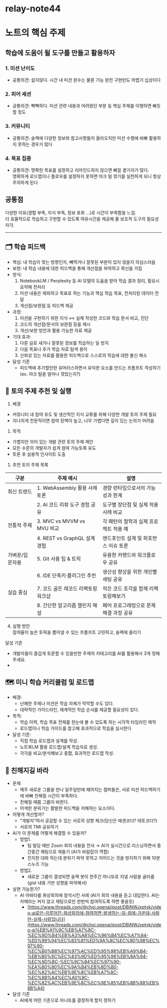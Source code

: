 # relay-note44

# 노트의 핵심 주제
## 학습에 도움이 될 도구를 만들고 활용하자

### 1. 미션 난이도

- 공통의견: 쉽지않다. 시간 내 미션 완수는 물론 기능 완전 구현만도 어렵기 십상이다

### 2. 피어 세션

- 공통의견: 빡빡하다. 미션 관련 내용과 어려웠던 부분 등 핵심 주제를 이행하면 빠듯할 정도

### 3. 커뮤니티

- 공통의견: 슬랙에 다양한 정보와 참고사항들이 올라오지만 미션 수행에 바빠 활용하지 못하는 경우가 많다

### 4. 목표 집중

- 공통의견: 명확한 목표를 설정하고 리마인드하지 않으면 빠질 곁가지가 많다.  
  명확하게 로드맵이나 플로우를 설정하지 못하면 야크 털 깎기를 실천하게 되니 항상 주의하게 된다

## 공통점

다양한 이유(경험 부족, 지식 부족, 정보 포화 ...)로 시간이 부족함을 느낌.  
더 효율적으로 학습하고 구현할 수 있도록 여유시간을 제공해 줄 보조적 도구의 필요성 자각.

---

## 🗂 학습 피드백 

- 핵심: 내 학습이 맞는 방향인지, 빼먹거나 잘못된 부분이 있지 않을지 의심스러움
- 보완: 내 학습 내용에 대한 피드백을 통해 개선점을 파악하고 확신을 가짐
- 방식:
    1. NotebookLM / Perplexity 등 AI 모델의 도움을 받아 학습 결과 정리, 필요시 요약해 전처리
    2. 미션 내용은 제외하고 목표로 하는 기능과 핵심 학습 목표, 전처리된 데이터 전달
    3. 개선점/보완점 등 피드백 제공
- 과정:
    1. 미션을 구현하기 위한 지식 ↔ 실제 작성한 코드와 학습 문서 비교, 진단
    2. 코드의 개선점/문서의 보완점 등을 제시
    3. 개선/보완 방안과 활용 가능한 자료 제공
- 기대 효과:
    1. 다른 길로 새거나 잘못된 정보를 학습하는 일 방지
    2. 다음 목표나 추가 학습 자료 탐색 용이
    3. 신뢰성 있는 자료를 활용한 피드백으로 스스로의 학습에 대한 불신 해소
- 달성 기준
  - 피드백에 추가할만한 유머러스하면서 유익한 요소를 만드는 프롬프트 작성하기 (ex. 야크 털을 얼마나 깎았는지?)

## 💬 토의 주제 추천 및 실행
1. 배경
- 커뮤니티 내 참여 유도 및 생산적인 지식 교류를 위해 다양한 개발 토의 주제 필요
- 지나치게 전문적이면 참여 장벽이 높고, 너무 가볍다면 깊이 있는 논의가 어려움
1. 목적
- 가볍지만 의미 있는 개발 관련 토의 주제 제안
- 모든 수준의 개발자가 쉽게 참여 가능토록 유도
- 토론 후 실용적 인사이트 도출
1. 추천 토의 주제 목록

| **구분** | **주제 예시** | **설명** |
| --- | --- | --- |
| 최신 트렌드 | 1. WebAssembly 활용 사례 토론 | 경량 런타임으로서의 가능성과 한계 |
|  | 2. AI 코드 리뷰 도구 경험 공유 | 도구별 장단점 및 실제 적용 사례 비교 |
| 전통적 주제 | 3. MVC vs MVVM vs MVU 비교 | 각 패턴의 철학과 실제 프로젝트 적용 예 |
|  | 4. REST vs GraphQL 설계 경험 | 엔드포인트 설계 및 퍼포먼스 이슈 토론 |
| 가벼운/입문자용 | 5. Git 사용 팁 & 트릭 | 유용한 커맨드와 워크플로우 공유 |
|  | 6. IDE 단축키·플러그인 추천 | 생산성 향상을 위한 개인별 세팅 공유 |
| 실습 중심 | 7. 코드 골든 레코드 리팩토링 워크샵 | 작은 코드 조각을 함께 리팩토링해보기 |
|  | 8. 간단한 알고리즘 챌린지 해설 | 페어 프로그래밍으로 문제 해결 과정 공유 |

4) 실행 방안  
참여율이 높은 토픽을 뽑아낼 수 있는 프롬프트 고민하고, 슬랙에 올리기

달성 기준

- 개발자들이 즐겁게 토론할 수 있을만한 주제의 카테고리를 AI를 활용해서 3개 정해주세요.
-


## 🗺️ 미니 학습 커리큘럼 및 로드맵
- 배경: 
  - 난해한 주제나 미션은 학습 자체가 막막할 수도 있다. 
  - 대략적인 가이드라인, 체계적인 학습 순서를 제공할 필요성이 있다.
- 목적: 
  - 학습 이력, 학습 목표 전체를 한눈에 볼 수 있도록 하는 시각적 타임라인 제작
  - 로드맵이나 학습 가이드를 참고해 효과적으로 학습을 실시한다
- 달성 기준: 
  - 직접 학습 로드맵과 설계를 작성.
  - 노트북LM 활용 로드맵/설계 학습자료 생성.
  - 각각을 비교/분석해보고 종합, 효과적인 로드맵 작성.

## 🤝 친해지길 바라
- 문제
    - 매주 새로운 그룹을 만나 일주일만에 헤어지는 캠퍼들은, 서로 미션 피드백하기에 바빠 친해질 시간이 부족하다.
    - 친해질 때쯤 그룹이 바뀐다.
    - 어색한 분위기는 활발한 피드백을 저해하는 요소이다.
- 어떻게 개선할까?
    - “개발자”여서 공감할 수 있는 서로의 성향 체크(당신은 에겐코더? 테토코더?)
    - 서로의 TMI 공유하기
- AI가 이 문제를 어떻게 해결할 수 있을까?
    - 방법1.
        - 팀 빌딩 때만 Zoom 회의 내용을 전사 → AI가 실시간으로 리스닝하면서 중간중간 채팅으로 껴들기 (AI가 바람잡이 역할)
        - 진지한 대화 하는데 분위기 파악 못하고 끼어드는 것을 방지하기 위해 10분 스누즈 기능
    - 방법2.
        - 새로운 그룹이 결성되면 슬랙 봇이 한주간 마니또로 지낼 사람을 골라줌(gist 내용 기반 성향을 파악해서)
- 실현 가능한가?
    - AI 아바타를 화상회의에 참석시킨 사례 (AI가 회의 내용을 듣고 대답한다. AI는 카메라는 켜지 않고 채팅으로만 한번씩 참여하도록 하면 좋을듯)
        - [https://www.threads.com/@choi.openai/post/DBiNWJxptyk/video-ai로만-이루어진-화상회의에-참여하면-발생하는-일-위에-가운데-사람만-실제-사람입니다](https://www.threads.com/@choi.openai/post/DBiNWJxptyk/video-ai%EB%A1%9C%EB%A7%8C-%EC%9D%B4%EB%A3%A8%EC%96%B4%EC%A7%84-%ED%99%94%EC%83%81%ED%9A%8C%EC%9D%98%EC%97%90-%EC%B0%B8%EC%97%AC%ED%95%98%EB%A9%B4-%EB%B0%9C%EC%83%9D%ED%95%98%EB%8A%94-%EC%9D%BC-%EC%9C%84%EC%97%90-%EA%B0%80%EC%9A%B4%EB%8D%B0-%EC%82%AC%EB%9E%8C%EB%A7%8C-%EC%8B%A4%EC%A0%9C-%EC%82%AC%EB%9E%8C%EC%9E%85%EB%8B%88%EB%8B%A4)
- 달성 기준
  - AI에게 어떤 기준으로 마니또를 결정하게 할지 정하기

